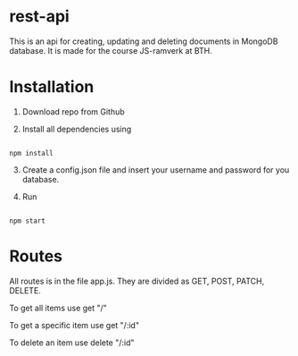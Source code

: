 
# rest-api

This is an api for creating, updating and deleting documents in MongoDB database. It is made for the course JS-ramverk at BTH.

# Installation

1. Download repo from Github

2. Install all dependencies using


```

npm install

```

3. Create a config.json file and insert your username and password for you database.

4. Run

```

npm start

```

# Routes


All routes is in the file app.js. They are divided as GET, POST, PATCH, DELETE.

To get all items use get "/"

To get a specific item use get "/:id"

To delete an item use delete "/:id"
